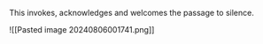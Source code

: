 This invokes, acknowledges and welcomes the passage to silence.

![[Pasted image 20240806001741.png]]